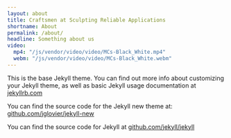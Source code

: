 ```yaml
---
layout: about
title: Craftsmen at Sculpting Reliable Applications
shortname: About
permalink: /about/
headline: Something about us
video:
  mp4: "/js/vendor/video/video/MCs-Black_White.mp4"
  webm: "/js/vendor/video/video/MCs-Black_White.webm"
---
```


This is the base Jekyll theme. You can find out more info about customizing your Jekyll theme, as well as basic Jekyll usage documentation at [jekyllrb.com](http://jekyllrb.com/)

You can find the source code for the Jekyll new theme at: [github.com/jglovier/jekyll-new](https://github.com/jglovier/jekyll-new)

You can find the source code for Jekyll at [github.com/jekyll/jekyll](https://github.com/jekyll/jekyll)
